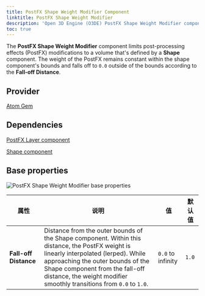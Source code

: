 ```yaml
---
title: PostFX Shape Weight Modifier Component
linktitle: PostFX Shape Weight Modifier
description: 'Open 3D Engine (O3DE) PostFX Shape Weight Modifier component reference.'
toc: true
---
```


The **PostFX Shape Weight Modifier** component limits post-processing effects (PostFX) modifications to a volume that's defined by a **Shape** component. The weight of the PostFX remains constant within the shape component's bounds and falls off to `0.0` outside of the bounds according to the **Fall-off Distance**.

## Provider ##

[Atom Gem](/docs/user-guide/gems/reference/rendering/atom/atom/)


## Dependencies

[PostFX Layer component](/docs/user-guide/components/reference/atom/postfx-layer/)

[Shape component](/docs/user-guide/components/reference/#shape)

## Base properties

![PostFX Shape Weight Modifier base properties](/images/user-guide/components/reference/atom/post-processing-modifiers/postfx-shape-weight-modifier.png)

| 属性 | 说明 | 值 | 默认值 |
|-|-|-|-|
| **Fall-off Distance** | Distance from the outer bounds of the Shape component. Within this distance, the PostFX weight is linearly interpolated (lerped). While approaching the outer bounds of the Shape component from the fall-off distance, the weight modifier smoothly transitions from `0.0` to `1.0`. | `0.0` to infinity | `1.0` |
